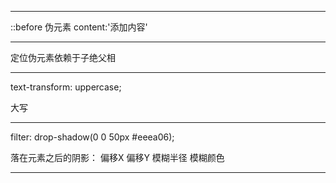 ***
::before
伪元素
content:'添加内容'

***

定位伪元素依赖于子绝父相

***

text-transform: uppercase;

大写

***

filter: drop-shadow(0 0 50px #eeea06);

落在元素之后的阴影： 偏移X 偏移Y 模糊半径 模糊颜色

***